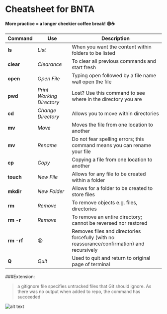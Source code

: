 # Cheatsheet for BNTA
#### More practice = a longer cheekier coffee break! 😄☕️


|Command|Use|Description|
|------|------|--------|
|**ls**|*List*|When you want the content within folders to be listed|
|**clear**|*Clearance*|To clear all previous commands and start fresh|
|**open**|*Open File*|Typing open followed by a file name wall open the file|
|**pwd**|*Print Working Directory*|Lost? Use this command to see where in the directory you are|
|**cd**|*Change Directory*|Allows you to move within directories|
|**mv**|*Move*|Moves the file from one location to another|
|**mv**|*Rename*|Do not fear spelling errors; this command means you can rename your file|
|**cp**|*Copy*|Copying a file from one location to another|
|**touch**|*New File*|Allows for any file to be created within a folder|
|**mkdir**|*New Folder*|Allows for a folder to be created to store files|
|**rm**|*Remove*|To remove objects e.g. files, directories|
|**rm -r**|*Remove*|To remove an entire directory; cannot be reversed nor restored|
|**rm -rf**|😧|Removes files and directories forcefully (with no reassurance/confirmation) and recursively |
|**Q**|*Quit*|Used to quit and return to original page of terminal|


###Extension:

> a gitignore file specifies untracked files that Git should ignore. As there was no output when added to repo, the command has succeeded

![alt text](Extension1.jpg)


